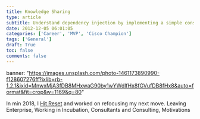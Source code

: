 ```yaml
---
title: Knowledge Sharing
type: article 
subtitle: Understand dependency injection by implementing a simple constructor-based framework for managing inversion of control.
date: 2012-12-05 06:01:05
categories: ['Career', 'MVP', 'Cisco Champion']
tags: ['General']
draft: True
toc: false 
comments: false 
---
```


banner: "https://images.unsplash.com/photo-1461173890990-f128607276ff?ixlib=rb-1.2.1&ixid=MnwxMjA3fDB8MHxwaG90by1wYWdlfHx8fGVufDB8fHx8&auto=format&fit=crop&w=1169&q=80"


In min 2018, I [Hit Reset](personal-reflection-2018) and worked on refocusing my next move. Leaving Enterprise, Working in Incubation, Consultants and Consulting, Motivations